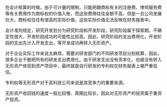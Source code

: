 
在会计核算的时候，由于可计量的限制，只能把跟商标有关的注册费、律师服务费等有关费用作为商标权的价值入账，而这些费用往往金额不高，但是一旦公司发展壮大，商标权往往有很高的实际价值，这些实际价值无法反映在财务报表中。

会计准则规定，研究开发划分为研究阶段和开发阶段，研究阶段属于探索期，不确定性很大，开发阶段成功的可能性比较高，因此，研究阶段的支出费用化，开发阶段的支出先计入开发支出，等开发成功再转入无形资产。

对于企业实际工作来说太麻烦，需要对研发部门的不同研发项目分别核算，因此，很多企业干脆把所有的研发支出费用化。由于研发支出没有资本化，也就没有转入无形资产体现到资产项目中，最终就是自行研发的专利权在财务报表上被严重低估。

专利权等无形资产对于高科技公司来说是其竞争力的重要来源。

无形资产收回钱的速度一般比较慢、周期比较长，因此对无形资产的投资属于重资产投资。

